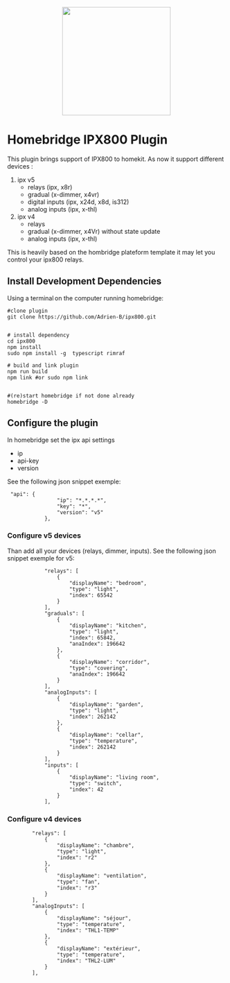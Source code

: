 
<p align="center">

<!-- <img src="https://github.com/homebridge/branding/raw/master/logos/homebridge-wordmark-logo-vertical.png" width="150"> -->
<img src="http://sarakha63-domotique.fr/wp-content/uploads/2018/03/IPX_800_LE_CHOIX_2.jpg" width="250">

</p>


# Homebridge IPX800 Plugin

This plugin brings support of IPX800 to homekit.
As now it support different devices :
1. ipx v5
    * relays (ipx, x8r)
    * gradual (x-dimmer, x4vr)
    * digital inputs (ipx, x24d, x8d, is312)
    * analog inputs (ipx, x-thl)
2. ipx v4
    * relays
    * gradual (x-dimmer, x4Vr) without state update
    * analog inputs (ipx, x-thl)


This is heavily based on the hombridge plateform template it may let you control your ipx800 relays.



## Install Development Dependencies

Using a terminal on the computer running homebridge:

```
#clone plugin
git clone https://github.com/Adrien-B/ipx800.git


# install dependency
cd ipx800
npm install
sudo npm install -g  typescript rimraf

# build and link plugin
npm run build 
npm link #or sudo npm link


#(re)start homebridge if not done already
homebridge -D
```


## Configure the plugin

In homebridge set the ipx api settings
* ip
* api-key
* version

See the following json snippet exemple: 
```
 "api": {
                "ip": "*.*.*.*",
                "key": "*",
                "version": "v5"
            },

```

### Configure v5 devices
Than add all your devices (relays, dimmer, inputs).
See the following json snippet exemple for v5: 
```
            "relays": [
                {
                    "displayName": "bedroom",
                    "type": "light",
                    "index": 65542
                }
            ],
            "graduals": [
                {
                    "displayName": "kitchen",
                    "type": "light",
                    "index": 65842,
                    "anaIndex": 196642
                },
                {
                    "displayName": "corridor",
                    "type": "covering",
                    "anaIndex": 196642
                }
            ],
            "analogInputs": [
                {
                    "displayName": "garden",
                    "type": "light",
                    "index": 262142
                },
                {
                    "displayName": "cellar",
                    "type": "temperature",
                    "index": 262142
                }
            ],
            "inputs": [
                {
                    "displayName": "living room",
                    "type": "switch",
                    "index": 42
                }
            ],
```


### Configure v4 devices


            "relays": [
                {
                    "displayName": "chambre",
                    "type": "light",
                    "index": "r2"
                },
                {
                    "displayName": "ventilation",
                    "type": "fan",
                    "index": "r3"
                }
            ],
            "analogInputs": [
                {
                    "displayName": "séjour",
                    "type": "temperature",
                    "index": "THL1-TEMP"
                },
                {
                    "displayName": "extérieur",
                    "type": "temperature",
                    "index": "THL2-LUM"
                }
            ],
